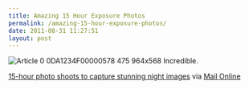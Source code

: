 ```yaml
---
title: Amazing 15 Hour Exposure Photos
permalink: /amazing-15-hour-exposure-photos/
date: 2011-08-31 11:27:51
layout: post
---
```


![Article 0 0DA1234F00000578 475 964x568](http://therobb.com/wp-content/uploads/2011-08-article-0-0DA1234F00000578-475_964x568.jpeg) Incredible. 

[15-hour photo shoots to capture stunning night images](http://www.dailymail.co.uk/sciencetech/article-2031704/Australian-photographer-Lincoln-Harrison-endures-15-hour-photo-shoots-capture-stunning-night-images-star-trails.html) via [Mail Online](http://www.dailymail.co.uk)